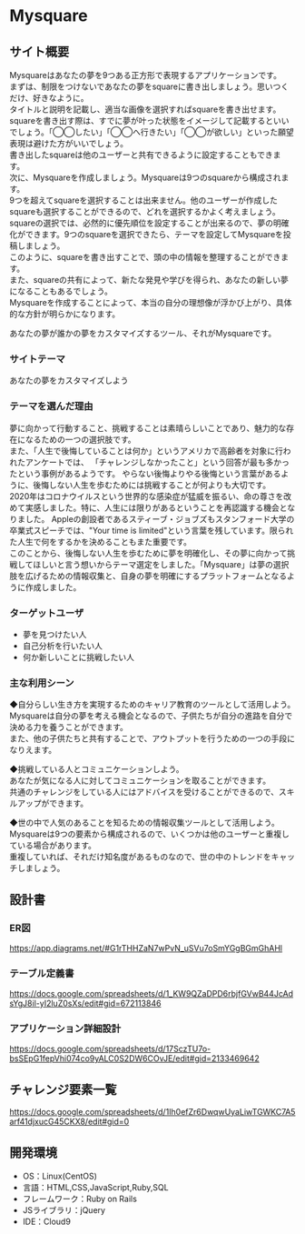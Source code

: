 # Mysquare

## サイト概要
Mysquareはあなたの夢を9つある正方形で表現するアプリケーションです。  
まずは、制限をつけないであなたの夢をsquareに書き出しましょう。思いつくだけ、好きなように。  
タイトルと説明を記載し、適当な画像を選択すればsquareを書き出せます。squareを書き出す際は、すでに夢が叶った状態をイメージして記載するといいでしょう。「◯◯したい」「◯◯へ行きたい」「◯◯が欲しい」といった願望表現は避けた方がいいでしょう。  
書き出したsquareは他のユーザーと共有できるように設定することもできます。  
次に、Mysquareを作成しましょう。Mysquareは9つのsquareから構成されます。  
9つを超えてsquareを選択することは出来ません。他のユーザーが作成したsquareも選択することができるので、どれを選択するかよく考えましょう。squareの選択では、必然的に優先順位を設定することが出来るので、夢の明確化ができます。9つのsquareを選択できたら、テーマを設定してMysquareを投稿しましょう。  
このように、squareを書き出すことで、頭の中の情報を整理することができます。  
また、squareの共有によって、新たな発見や学びを得られ、あなたの新しい夢になることもあるでしょう。  
Mysquareを作成することによって、本当の自分の理想像が浮かび上がり、具体的な方針が明らかになります。  


あなたの夢が誰かの夢をカスタマイズするツール、それがMysquareです。



### サイトテーマ
あなたの夢をカスタマイズしよう


### テーマを選んだ理由
夢に向かって行動すること、挑戦することは素晴らしいことであり、魅力的な存在になるための一つの選択肢です。  
また、「人生で後悔していることは何か」というアメリカで高齢者を対象に行われたアンケートでは、
「チャレンジしなかったこと」という回答が最も多かったという事例があるようです。
やらない後悔よりやる後悔という言葉があるように、後悔しない人生を歩むためには挑戦することが何よりも大切です。  
2020年はコロナウイルスという世界的な感染症が猛威を振るい、命の尊さを改めて実感しました。特に、人生には限りがあるということを再認識する機会となりました。
Appleの創設者であるスティーブ・ジョブズもスタンフォード大学の卒業式スピーチでは、"Your time is limited"という言葉を残しています。限られた人生で何をするかを決めることもまた重要です。  
このことから、後悔しない人生を歩むために夢を明確化し、その夢に向かって挑戦してほしいと言う想いからテーマ選定をしました。「Mysquare」は夢の選択肢を広げるための情報収集と、自身の夢を明確にするプラットフォームとなるように作成しました。

### ターゲットユーザ
- 夢を見つけたい人
- 自己分析を行いたい人
- 何か新しいことに挑戦したい人

### 主な利用シーン
◆自分らしい生き方を実現するためのキャリア教育のツールとして活用しよう。  
Mysquareは自分の夢を考える機会となるので、子供たちが自分の進路を自分で決める力を養うことができます。  
また、他の子供たちと共有することで、アウトプットを行うための一つの手段になりえます。

◆挑戦している人とコミュニケーションしよう。  
あなたが気になる人に対してコミュニケーションを取ることができます。  
共通のチャレンジをしている人にはアドバイスを受けることができるので、スキルアップができます。

◆世の中で人気のあることを知るための情報収集ツールとして活用しよう。  
Mysquareは9つの要素から構成されるので、いくつかは他のユーザーと重複している場合があります。  
重複していれば、それだけ知名度があるものなので、世の中のトレンドをキャッチしましょう。

## 設計書
### ER図
<https://app.diagrams.net/#G1rTHHZaN7wPvN_uSVu7oSmYGgBGmGhAHl>

### テーブル定義書
<https://docs.google.com/spreadsheets/d/1_KW9QZaDPD6rbjfGVwB44JcAdsYgJ8il-yI2luZ0sXs/edit#gid=672113846>

### アプリケーション詳細設計
<https://docs.google.com/spreadsheets/d/17SczTU7o-bsSEpG1fepVhi074co9yALC0S2DW6COvJE/edit#gid=2133469642>

## チャレンジ要素一覧
<https://docs.google.com/spreadsheets/d/1Ih0efZr6DwqwUyaLiwTGWKC7A5arf41djxucG45CKX8/edit#gid=0>

## 開発環境
- OS：Linux(CentOS)
- 言語：HTML,CSS,JavaScript,Ruby,SQL
- フレームワーク：Ruby on Rails
- JSライブラリ：jQuery
- IDE：Cloud9
